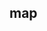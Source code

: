 ## map

<!-- UTSCOMJSON.map.description -->

<!-- UTSCOMJSON.map.compatibility -->

<!-- UTSCOMJSON.map.attribute -->

<!-- UTSCOMJSON.map.event -->

<!-- UTSCOMJSON.map.component_type -->

<!-- UTSCOMJSON.map.children -->

<!-- UTSCOMJSON.map.example -->

<!-- UTSCOMJSON.map.reference -->

